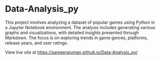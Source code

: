 # Data-Analysis_py
This project involves analyzing a dataset of popular games using Python in a Jupyter Notebook environment. The analysis includes generating various graphs and visualizations, with detailed insights presented through Markdown. The focus is on exploring trends in game genres, platforms, release years, and user ratings. 

View live site at https://sameerajuman.github.io/Data-Analysis_py/
